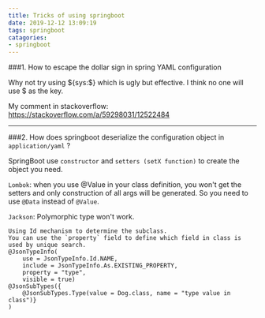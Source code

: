 ```yaml
---
title: Tricks of using springboot
date: 2019-12-12 13:09:19
tags: springboot
catagories:
- springboot
---
```


###1. How to escape the dollar sign in spring YAML configuration

Why not try using ${sys:$} which is ugly but effective. 
I think no one will use $ as the key.

My comment in stackoverflow: https://stackoverflow.com/a/59298031/12522484

---

###2. How does springboot deserialize the configuration object in `application/yaml` ?

SpringBoot use `constructor` and `setters (setX function)` to create the object you need.

`Lombok`: when you use @Value in your class definition, you won't get the setters and only construction of all args will be generated. So you need to use `@Data` instead of `@Value`.

`Jackson`: Polymorphic type won't work.
```
Using Id mechanism to determine the subclass.
You can use the `property` field to define which field in class is used by unique search.
@JsonTypeInfo(
    use = JsonTypeInfo.Id.NAME,
    include = JsonTypeInfo.As.EXISTING_PROPERTY,
    property = "type",
    visible = true)
@JsonSubTypes({
    @JsonSubTypes.Type(value = Dog.class, name = "type value in class")}
)
```